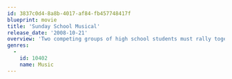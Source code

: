 ```yaml
---
id: 3837c0d4-8a8b-4017-af84-fb457748417f
blueprint: movie
title: 'Sunday School Musical'
release_date: '2008-10-21'
overview: 'Two competing groups of high school students must rally together and enter a song and dance competition in order to save their church from closing.'
genres:
  -
    id: 10402
    name: Music
---
```

